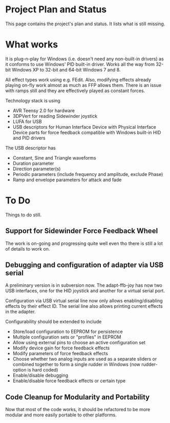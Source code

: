 # Project Plan and Status #

This page contains the project's plan and status. It lists what is still missing.

# What works #

It is plug-n-play for Windows (i.e. doesn't need any non-built-in drivers) as it conforms to use Windows' PID built-in driver. Works all the way from 32-bit Windows XP to 32-bit and 64-bit Windows 7 and 8.

All effect types work using e.g. FEdit. Also, modifying effects already playing on-fly work almost as much as FFP allows them. There is an issue with ramps still and they are effectively played as constant forces.

Technology stack is using
  * AVR Teensy 2.0 for hardware
  * 3DPVert for reading Sidewinder joystick
  * LUFA for USB
  * USB descriptors for Human Interface Device with Physical Interface Device parts for force feedback compatible with Windows built-in HID and PID drivers

The USB descriptor has
  * Constant, Sine and Triangle waveforms
  * Duration parameter
  * Direction parameter(s)
  * Periodic parameters (include frequency and amplitude, exclude Phase)
  * Ramp and envelope parameters for attack and fade

# To Do #

Things to do still.

## Support for Sidewinder Force Feedback Wheel ##

The work is on-going and progressing quite well even tho there is still a lot of details to work on.

## Debugging and configuration of adapter via USB serial ##

A preliminary version is in subversion now. The adapt-ffb-joy has now two USB interfaces, one for the HID joystick and another for a virtual serial port.

Configuration via USB virtual serial line now only allows enabling/disabling effects by their effect ID. The serial line also allows printing current effects in the adapter.

Configurability should be extended to include
  * Store/load configuration to EEPROM for persistence
  * Multiple configuration sets or "profiles" in EEPROM
  * Allow using external pins to choose an active configuration set
  * Modify device gain for force feedback effects
  * Modify parameters of force feedback effects
  * Choose whether two analog inputs are used as a separate sliders or combined together to form a single rudder in Windows (now rudder-option is hard coded)
  * Enable/disable debugging
  * Enable/disable force feedback effects or certain type

## Code Cleanup for Modularity and Portability ##

Now that most of the code works, it should be refactored to be more modular and more easily portable to other platforms.